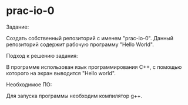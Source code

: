 # prac-io-0
Задание:

Создать собственный репозиторий с именем "prac-io-0". Данный репозиторий содержит рабочую программу "Hello World".

Подход к решению задания:

В программе использован язык программирования С++, с помощью которого на экран выводится "Hello world".

Необходимое ПО:

Для запуска программы необходим компилятор g++.

